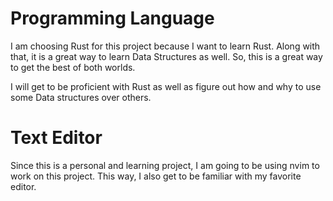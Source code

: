 # Programming Language
I am choosing Rust for this project because I want to learn Rust. Along with that, it is a great way to learn Data Structures as well. So, this is a great way to get the best of both worlds.

I will get to be proficient with Rust as well as figure out how and why to use some Data structures over others.

# Text Editor
Since this is a personal and learning project, I am going to be using nvim to work on this project. This way, I also get to be familiar with my favorite editor.
